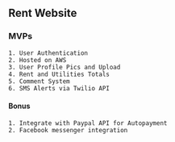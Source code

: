 ## Rent Website

### MVPs
    1. User Authentication
    2. Hosted on AWS
    3. User Profile Pics and Upload
    4. Rent and Utilities Totals
    5. Comment System
    6. SMS Alerts via Twilio API

#### Bonus
    1. Integrate with Paypal API for Autopayment
    2. Facebook messenger integration
